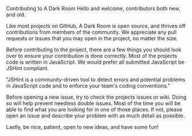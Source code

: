 Contributing to A Dark Room
Hello and welcome, contributors both new, and old.

Like most projects on GitHub, A Dark Room is open source, and thrives off contributions from members of the community. We appreciate any pull requests or issues that you may open in the project, no matter the size.

Before contributing to the project, there are a few things you should look over to ensure your contribution is done correctly.
Most of the projects code is written in JavaScript. We would prefer all submitted JavaScript be JSHint compliant.

"JSHint is a community-driven tool to detect errors and potential problems in JavaScript code and to enforce your team's coding conventions."



Before opening a new issue, try to check the projects issues or wiki. Doing so will help prevent needless double issues.
Most of the time you will be able to find what you are looking for in one of those places. If not, please open an issue and describe your problem with as much detail as possible.

Lastly, be nice, patient, open to new ideas, and have some fun!
